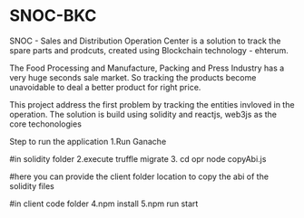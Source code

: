 # SNOC-BKC

SNOC - Sales and Distribution Operation Center is a solution to track the spare parts and prodcuts,
created using Blockchain technology - ehterum.

The Food Processing and Manufacture, Packing and Press Industry has a very huge seconds sale market.
So tracking the products become unavoidable to deal a better product for right price.

This project address the first problem by tracking the entities invloved in the operation.
The solution is build using solidity and reactjs, web3js as the core techonologies 


Step to run the application
1.Run Ganache

#in solidity folder 
2.execute truffle migrate
3.
  cd opr
  node copyAbi.js
  
  #here you can provide the client folder location to copy the abi of the solidity files

#in client code folder
4.npm install
5.npm run start
